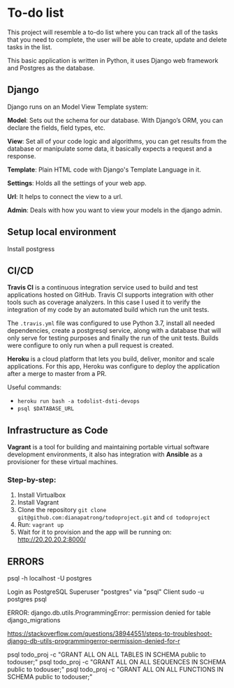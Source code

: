 # To-do list
This project will resemble a to-do list where you can track all of the tasks that you need to complete, the user will be
able to create, update and delete tasks in the list. 

This basic application is written in Python, it uses Django web framework and Postgres as the database. 

## Django
Django runs on an Model View Template system:

**Model**: Sets out the schema for our database. With Django’s ORM, you can declare the fields, field types, etc. 

**View**: Set all of your code logic and algorithms, you can get results from the database or manipulate some data, it basically 
expects a request and a response. 

**Template**: Plain HTML code with Django's Template Language in it.

**Settings**: Holds all the settings of your web app.

**Url**: It helps to connect the view to a url.

**Admin**: Deals with how you want to view your models in the django admin.

## Setup local environment 

Install postgress


## CI/CD
**Travis CI** is a continuous integration service used to build and test applications hosted on GitHub. 
Travis CI supports integration with other tools such as coverage analyzers. In this case I used it 
to verify the integration of my code by an automated build which run the unit tests. 

The `.travis.yml` file was configured to use Python 3.7, install all needed dependencies, create a postgresql service, 
 along with a database that will only serve for testing purposes and finally the run of the unit tests.
Builds were configure to only run when a pull request is created. 

**Heroku** is a cloud platform that lets you build, deliver, monitor and scale applications. For this app, Heroku
was configure to deploy the application after a merge to master from a PR. 

Useful commands: 
* `heroku run bash -a todolist-dsti-devops` 
* `psql $DATABASE_URL`

## Infrastructure as Code
**Vagrant** is a tool for building and maintaining portable virtual software development environments, it 
also has integration with **Ansible** as a provisioner for these virtual machines. 

### Step-by-step: 
1. Install Virtualbox
2. Install Vagrant
3. Clone the repository `git clone git@github.com:dianapatrong/todoproject.git` and `cd todoproject`
4. Run: `vagrant up`
5. Wait for it to provision and the app will be running on: http://20.20.20.2:8000/


## ERRORS 
psql -h localhost -U postgres



Login as PostgreSQL Superuser "postgres" via "psql" Client
sudo -u postgres psql


ERROR: django.db.utils.ProgrammingError: permission denied for table django_migrations

https://stackoverflow.com/questions/38944551/steps-to-troubleshoot-django-db-utils-programmingerror-permission-denied-for-r

psql todo_proj -c "GRANT ALL ON ALL TABLES IN SCHEMA public to todouser;"
psql todo_proj -c "GRANT ALL ON ALL SEQUENCES IN SCHEMA public to todouser;"
psql todo_proj -c "GRANT ALL ON ALL FUNCTIONS IN SCHEMA public to todouser;"